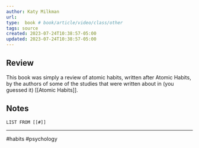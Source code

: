 ```yaml
---
author: Katy Milkman
url: 
type:  book # book/article/video/class/other
tags: source
created: 2023-07-24T10:38:57-05:00
updated: 2023-07-24T10:38:57-05:00
---
```

## Review
This book was simply a review of atomic habits, written after Atomic Habits, by the authors of some of the studies that were written about in (you guessed it) [[Atomic Habits]].

## Notes
```dataview
LIST FROM [[#]]
```

---
#habits #psychology 